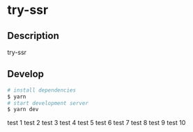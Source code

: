 # try-ssr

## Description

try-ssr

## Develop

```bash
# install dependencies
$ yarn
# start development server
$ yarn dev
```

test 1
test 2
test 3
test 4
test 5
test 6
test 7
test 8
test 9
test 10
